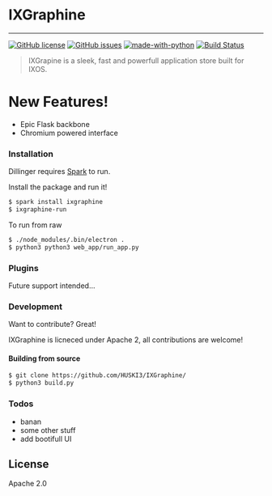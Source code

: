 # IXGraphine
----

[![GitHub license](https://img.shields.io/github/license/Naereen/StrapDown.js.svg)](https://github.com/HUSKI3/IXGraphine/blob/master/LICENSE)
[![GitHub issues](https://img.shields.io/github/issues/Naereen/StrapDown.js.svg)](https://github.com/HUSKI3/IXGraphine/issues)
[![made-with-python](https://img.shields.io/badge/Made%20with-Python-1f425f.svg)](https://www.python.org/)
[![Build Status](https://travis-ci.org/joemccann/dillinger.svg?branch=master)](https://travis-ci.org/joemccann/dillinger)

> IXGrapine is a sleek, fast and powerfull application store built for IXOS.

# New Features!

  - Epic Flask backbone
  - Chromium powered interface 

### Installation

Dillinger requires [Spark](https://github.com/HUSKI3/Spark/) to run.

Install the package and run it!

```sh
$ spark install ixgraphine
$ ixgraphine-run
```

To run from raw
```sh
$ ./node_modules/.bin/electron .
$ python3 python3 web_app/run_app.py 
```
### Plugins

Future support intended...


### Development

Want to contribute? Great!

IXGraphine is licneced under Apache 2, all contributions are welcome!

#### Building from source

```sh
$ git clone https://github.com/HUSKI3/IXGraphine/
$ python3 build.py
```

### Todos

 - banan
 - some other stuff
 - add bootifull UI

License
----

Apache 2.0

